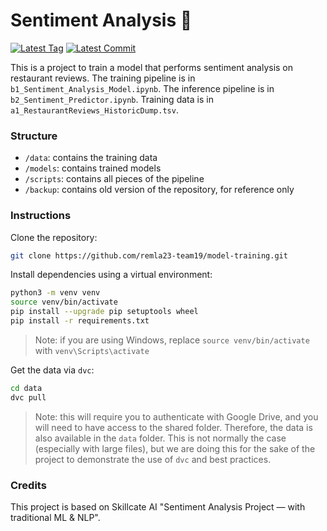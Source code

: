 # Sentiment Analysis 🎲

[![Latest Tag](https://img.shields.io/github/tag/remla23-team19/model-training.svg)](https://github.com/remla23-team19/model-training/tags) [![Latest Commit](https://img.shields.io/github/last-commit/remla23-team19/model-training.svg)](https://github.com/remla23-team19/model-training/commits/main)

This is a project to train a model that performs sentiment analysis on restaurant reviews.
The training pipeline is in `b1_Sentiment_Analysis_Model.ipynb`.
The inference pipeline is in `b2_Sentiment_Predictor.ipynb`.
Training data is in `a1_RestaurantReviews_HistoricDump.tsv`.

### Structure

- `/data`: contains the training data
- `/models`: contains trained models
- `/scripts`: contains all pieces of the pipeline
- `/backup`: contains old version of the repository, for reference only

### Instructions

Clone the repository:

```sh
git clone https://github.com/remla23-team19/model-training.git
```

Install dependencies using a virtual environment:

```sh
python3 -m venv venv
source venv/bin/activate
pip install --upgrade pip setuptools wheel
pip install -r requirements.txt
```

> Note: if you are using Windows, replace `source venv/bin/activate` with `venv\Scripts\activate`

Get the data via `dvc`:

```sh
cd data
dvc pull
```

> Note: this will require you to authenticate with Google Drive, and you will need to have access to the shared folder. Therefore, the data is also available in the `data` folder. This is not normally the case (especially with large files), but we are doing this for the sake of the project to demonstrate the use of `dvc` and best practices.

### Credits

This project is based on Skillcate AI "Sentiment Analysis Project — with traditional ML & NLP".
